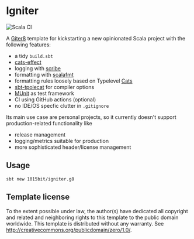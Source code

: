 # Igniter

![Scala CI](https://github.com/1015bit/igniter.g8/workflows/Scala%20CI/badge.svg?branch=master)

A [Giter8](http://www.foundweekends.org/giter8/) template for kickstarting a new opinionated Scala project with the following features:

* a tidy `build.sbt`
* [cats-effect](https://github.com/typelevel/cats-effect)
* logging with [scribe](https://github.com/outr/scribe)
* formatting with [scalafmt](https://scalameta.org/scalafmt/)
* formatting rules loosely based on Typelevel [Cats](https://github.com/typelevel/cats)
* [sbt-tpolecat](https://github.com/typelevel/sbt-tpolecat) for compiler options
* [MUnit](https://scalameta.org/munit/) as test framework
* CI using GitHub actions (optional)
* no IDE/OS specfic clutter in `.gitignore`

Its main use case are personal projects, so it currently doesn't support production-related functionality like

* release management
* logging/metrics suitable for production
* more sophisticated header/license management

## Usage

```
sbt new 1015bit/igniter.g8
```

## Template license

To the extent possible under law, the author(s) have dedicated all copyright and related
and neighboring rights to this template to the public domain worldwide.
This template is distributed without any warranty. See <http://creativecommons.org/publicdomain/zero/1.0/>.
